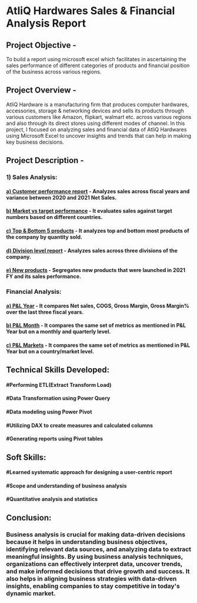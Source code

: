 # AtliQ Hardwares Sales & Financial Analysis Report
## Project Objective - 
To build a report using microsoft excel which facilitates in ascertaining the sales performance of different categories of products and financial position of the business across various regions.

## Project Overview - 
AtliQ Hardware is a manufacturing firm that produces computer hardwares, accessories, storage & networking devices and sells its products through various customers like Amazon, flipkart, walmart etc. across various regions and also through its direct stores using different modes of channel.  In this project, I focused on analyzing sales and financial data of AtliQ Hardwares using Microsoft Excel to uncover insights and trends that can help in making key business decisions.

## Project Description -



### 1) Sales Analysis: 

#### [a) Customer performance report](https://github.com/akashkr1303/Excel_Sales_Finance_Reports/blob/main/Customer%20Performance%20Report.pdf) - Analyzes sales across fiscal years and variance between 2020 and 2021 Net Sales.
#### [b) Market vs target performance](https://github.com/akashkr1303/Excel_Sales_Finance_Reports/blob/main/Market%20Performance%20vs%20Target.pdf) - It evaluates sales against target numbers based on different countries.
#### [c) Top & Bottom 5 products](https://github.com/akashkr1303/Excel_Sales_Finance_Reports/blob/main/Top%20%26%20Bottom%205%20Products.pdf) - It analyzes top and bottom most products of the company by quantity sold.
#### [d) Division level report](https://github.com/akashkr1303/Excel_Sales_Finance_Reports/blob/main/Division%20Level%20Report.pdf) - Analyzes sales across three divisions of the company.
#### [e) New products](https://github.com/akashkr1303/Excel_Sales_Finance_Reports/blob/main/New%20Products-2021.pdf) - Segregates new products that were launched in 2021 FY and its sales performance.



### Financial Analysis: 

#### [a) P&L Year](https://github.com/akashkr1303/Excel_Sales_Finance_Reports/blob/main/P%26L-Year.pdf) - It compares Net sales, COGS, Gross Margin, Gross Margin%  over the last three fiscal years.
#### [b) P&L Month](https://github.com/akashkr1303/Excel_Sales_Finance_Reports/blob/main/P%26L-Month.pdf) - It compares the same set of metrics as mentioned in P&L Year but on a monthly and quarterly level.
#### [c) P&L Markets](https://github.com/akashkr1303/Excel_Sales_Finance_Reports/blob/main/P%26L-Markets.pdf) -  It compares the same set of metrics as mentioned in P&L Year but on a country/market level.


## Technical Skills Developed:

#### #Performing ETL(Extract Transform Load)
#### #Data Transformation using Power Query
#### #Data modeling using Power Pivot 
#### #Utilizing DAX to create measures and calculated columns 
#### #Generating reports using Pivot tables 

## Soft Skills: 

#### #Learned systematic approach for designing a user-centric report
#### #Scope and understanding of business analysis
#### #Quantitative analysis and statistics 


## Conclusion:

### Business analysis is crucial for making data-driven decisions because it helps in understanding business objectives, identifying relevant data sources, and analyzing data to extract meaningful insights. By using business analysis techniques, organizations can effectively interpret data, uncover trends, and make informed decisions that drive growth and success. It also helps in aligning business strategies with data-driven insights, enabling companies to stay competitive in today's dynamic market.
